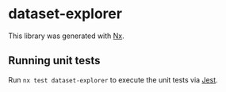 # dataset-explorer

This library was generated with [Nx](https://nx.dev).

## Running unit tests

Run `nx test dataset-explorer` to execute the unit tests via [Jest](https://jestjs.io).
